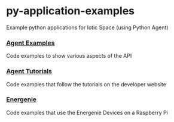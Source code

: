 # py-application-examples
Example python applications for Iotic Space (using Python Agent)

### [Agent Examples](agent_example_code/)
Code examples to show various aspects of the API

### [Agent Tutorials](agent_tutorial_code|/getting_started/)
Code examples that follow the tutorials on the developer website

### [Energenie](energenie/)
Code examples that use the Energenie Devices on a Raspberry Pi
